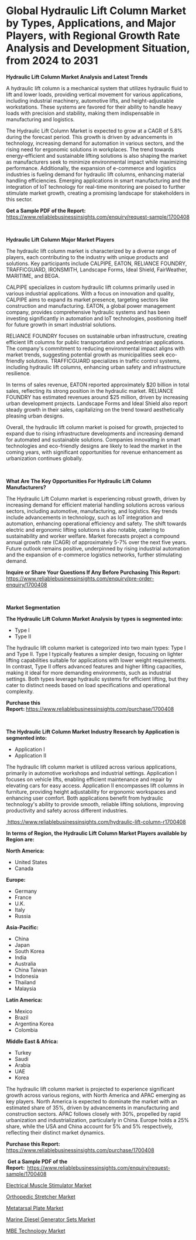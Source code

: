 <p><h1>Global Hydraulic Lift Column Market by Types, Applications, and Major Players, with Regional Growth Rate Analysis and Development Situation, from 2024 to 2031</h1></p><p><strong>Hydraulic Lift Column Market Analysis and Latest Trends</strong></p>
<p><p>A hydraulic lift column is a mechanical system that utilizes hydraulic fluid to lift and lower loads, providing vertical movement for various applications, including industrial machinery, automotive lifts, and height-adjustable workstations. These systems are favored for their ability to handle heavy loads with precision and stability, making them indispensable in manufacturing and logistics.</p><p>The Hydraulic Lift Column Market is expected to grow at a CAGR of 5.8% during the forecast period. This growth is driven by advancements in technology, increasing demand for automation in various sectors, and the rising need for ergonomic solutions in workplaces. The trend towards energy-efficient and sustainable lifting solutions is also shaping the market as manufacturers seek to minimize environmental impact while maximizing performance. Additionally, the expansion of e-commerce and logistics industries is fueling demand for hydraulic lift columns, enhancing material handling efficiencies. Emerging applications in smart manufacturing and the integration of IoT technology for real-time monitoring are poised to further stimulate market growth, creating a promising landscape for stakeholders in this sector.</p></p>
<p><strong>Get a Sample PDF of the Report:&nbsp;</strong> <a href="https://www.reliablebusinessinsights.com/enquiry/request-sample/1700408?utm_campaign=1611&utm_medium=2&utm_source=Github&utm_content=ia&utm_term=21102024&utm_id=hydraulic-lift-column">https://www.reliablebusinessinsights.com/enquiry/request-sample/1700408</a></p>
<p>&nbsp;</p>
<p><strong>Hydraulic Lift Column Major Market Players</strong></p>
<p><p>The hydraulic lift column market is characterized by a diverse range of players, each contributing to the industry with unique products and solutions. Key participants include CALPIPE, EATON, RELIANCE FOUNDRY, TRAFFICGUARD, IRONSMITH, Landscape Forms, Ideal Shield, FairWeather, MARITIME, and BEGA.</p><p>CALPIPE specializes in custom hydraulic lift columns primarily used in various industrial applications. With a focus on innovation and quality, CALPIPE aims to expand its market presence, targeting sectors like construction and manufacturing. EATON, a global power management company, provides comprehensive hydraulic systems and has been investing significantly in automation and IoT technologies, positioning itself for future growth in smart industrial solutions.</p><p>RELIANCE FOUNDRY focuses on sustainable urban infrastructure, creating efficient lift columns for public transportation and pedestrian applications. The company's commitment to reducing environmental impact aligns with market trends, suggesting potential growth as municipalities seek eco-friendly solutions. TRAFFICGUARD specializes in traffic control systems, including hydraulic lift columns, enhancing urban safety and infrastructure resilience.</p><p>In terms of sales revenue, EATON reported approximately $20 billion in total sales, reflecting its strong position in the hydraulic market. RELIANCE FOUNDRY has estimated revenues around $25 million, driven by increasing urban development projects. Landscape Forms and Ideal Shield also report steady growth in their sales, capitalizing on the trend toward aesthetically pleasing urban designs. </p><p>Overall, the hydraulic lift column market is poised for growth, projected to expand due to rising infrastructure developments and increasing demand for automated and sustainable solutions. Companies innovating in smart technologies and eco-friendly designs are likely to lead the market in the coming years, with significant opportunities for revenue enhancement as urbanization continues globally.</p></p>
<p>&nbsp;</p>
<p><strong>What Are The Key Opportunities For Hydraulic Lift Column Manufacturers?</strong></p>
<p><p>The Hydraulic Lift Column market is experiencing robust growth, driven by increasing demand for efficient material handling solutions across various sectors, including automotive, manufacturing, and logistics. Key trends include advancements in technology, such as IoT integration and automation, enhancing operational efficiency and safety. The shift towards electric and ergonomic lifting solutions is also notable, catering to sustainability and worker welfare. Market forecasts project a compound annual growth rate (CAGR) of approximately 5-7% over the next five years. Future outlook remains positive, underpinned by rising industrial automation and the expansion of e-commerce logistics networks, further stimulating demand.</p></p>
<p><strong>Inquire or Share Your Questions If Any Before Purchasing This Report:</strong> <a href="https://www.reliablebusinessinsights.com/enquiry/pre-order-enquiry/1700408?utm_campaign=1611&utm_medium=2&utm_source=Github&utm_content=ia&utm_term=21102024&utm_id=hydraulic-lift-column">https://www.reliablebusinessinsights.com/enquiry/pre-order-enquiry/1700408</a></p>
<p>&nbsp;</p>
<p><strong>Market Segmentation</strong></p>
<p><strong>The Hydraulic Lift Column Market Analysis by types is segmented into:</strong></p>
<p><ul><li>Type I</li><li>Type II</li></ul></p>
<p><p>The hydraulic lift column market is categorized into two main types: Type I and Type II. Type I typically features a simpler design, focusing on lighter lifting capabilities suitable for applications with lower weight requirements. In contrast, Type II offers advanced features and higher lifting capacities, making it ideal for more demanding environments, such as industrial settings. Both types leverage hydraulic systems for efficient lifting, but they cater to distinct needs based on load specifications and operational complexity.</p></p>
<p><strong>Purchase this Report:&nbsp;</strong><a href="https://www.reliablebusinessinsights.com/purchase/1700408?utm_campaign=1611&utm_medium=2&utm_source=Github&utm_content=ia&utm_term=21102024&utm_id=hydraulic-lift-column">https://www.reliablebusinessinsights.com/purchase/1700408</a></p>
<p>&nbsp;</p>
<p><strong>The Hydraulic Lift Column Market Industry Research by Application is segmented into:</strong></p>
<p><ul><li>Application I</li><li>Application II</li></ul></p>
<p><p>The hydraulic lift column market is utilized across various applications, primarily in automotive workshops and industrial settings. Application I focuses on vehicle lifts, enabling efficient maintenance and repair by elevating cars for easy access. Application II encompasses lift columns in furniture, providing height adjustability for ergonomic workspaces and enhancing user comfort. Both applications benefit from hydraulic technology's ability to provide smooth, reliable lifting solutions, improving productivity and safety across different industries.</p></p>
<p><a href="https://www.reliablebusinessinsights.com/hydraulic-lift-column-r1700408?utm_campaign=1611&utm_medium=2&utm_source=Github&utm_content=ia&utm_term=21102024&utm_id=hydraulic-lift-column">&nbsp;https://www.reliablebusinessinsights.com/hydraulic-lift-column-r1700408</a></p>
<p><strong>In terms of Region, the Hydraulic Lift Column Market Players available by Region are:</strong></p>
<p>
    <p> <strong> North America: </strong>
        <ul>
            <li>United States</li>
            <li>Canada</li>
        </ul>
        </p> 
    <p> <strong> Europe: </strong>
        <ul>
            <li>Germany</li>
            <li>France</li>
            <li>U.K.</li>
            <li>Italy</li>
            <li>Russia</li>
        </ul>
        </p> 
    <p> <strong> Asia-Pacific: </strong>
        <ul>
            <li>China</li>
            <li>Japan</li>
            <li>South Korea</li>
            <li>India</li>
            <li>Australia</li>
            <li>China Taiwan</li>
            <li>Indonesia</li>
            <li>Thailand</li>
            <li>Malaysia</li>
        </ul>
        </p> 
    <p> <strong> Latin America: </strong>
        <ul>
            <li>Mexico</li>
            <li>Brazil</li>
            <li>Argentina Korea</li>
            <li>Colombia</li>
        </ul>
        </p> 
    <p> <strong> Middle East & Africa: </strong>
        <ul>
            <li>Turkey</li>
            <li>Saudi</li>
            <li>Arabia</li>
            <li>UAE</li>
            <li>Korea</li>
        </ul>
    </p>
    </p>
<p><p>The hydraulic lift column market is projected to experience significant growth across various regions, with North America and APAC emerging as key players. North America is expected to dominate the market with an estimated share of 35%, driven by advancements in manufacturing and construction sectors. APAC follows closely with 30%, propelled by rapid urbanization and industrialization, particularly in China. Europe holds a 25% share, while the USA and China account for 5% and 5% respectively, reflecting their distinct market dynamics.</p></p>
<p><strong>Purchase this Report: </strong><a href="https://www.reliablebusinessinsights.com/purchase/1700408?utm_campaign=1611&utm_medium=2&utm_source=Github&utm_content=ia&utm_term=21102024&utm_id=hydraulic-lift-column">https://www.reliablebusinessinsights.com/purchase/1700408</a></p>
<p>&nbsp;<strong>Get a Sample PDF of the Report:&nbsp;&nbsp;</strong><a href="https://www.reliablebusinessinsights.com/enquiry/request-sample/1700408?utm_campaign=1611&utm_medium=2&utm_source=Github&utm_content=ia&utm_term=21102024&utm_id=hydraulic-lift-column">https://www.reliablebusinessinsights.com/enquiry/request-sample/1700408</a></p>
<p><strong></strong></p>
<p><p><a href="https://www.linkedin.com/pulse/global-electrical-muscle-stimulator-market-opportunities-forecast-3lf8e?utm_campaign=1611&utm_medium=2&utm_source=Github&utm_content=ia&utm_term=21102024&utm_id=hydraulic-lift-column">Electrical Muscle Stimulator Market</a></p><p><a href="https://www.linkedin.com/pulse/navigating-global-orthopedic-stretcher-market-landscape-trends-vpzee?utm_campaign=1611&utm_medium=2&utm_source=Github&utm_content=ia&utm_term=21102024&utm_id=hydraulic-lift-column">Orthopedic Stretcher Market</a></p><p><a href="https://www.linkedin.com/pulse/decoding-metatarsal-plate-industry-dynamics-strategic-imperatives-9mjae?utm_campaign=1611&utm_medium=2&utm_source=Github&utm_content=ia&utm_term=21102024&utm_id=hydraulic-lift-column">Metatarsal Plate Market</a></p><p><a href="https://www.linkedin.com/pulse/future-marine-diesel-generator-sets-market-global-forecast-y7a3e?utm_campaign=1611&utm_medium=2&utm_source=Github&utm_content=ia&utm_term=21102024&utm_id=hydraulic-lift-column">Marine Diesel Generator Sets Market</a></p><p><a href="https://www.linkedin.com/pulse/top-trends-transforming-mbe-technology-market-2024-2031-ikg0e?utm_campaign=1611&utm_medium=2&utm_source=Github&utm_content=ia&utm_term=21102024&utm_id=hydraulic-lift-column">MBE Technology Market</a></p></p>